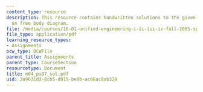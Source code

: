 ```yaml
---
content_type: resource
description: This resource contains handwritten solutions to the given problem set
  on free body diagram.
file: /media/courses/16-01-unified-engineering-i-ii-iii-iv-fall-2005-spring-2006/3a9631d38cb5d015be0bac66ac8ab320_m04_ps07_sol.pdf
file_type: application/pdf
learning_resource_types:
- Assignments
ocw_type: OCWFile
parent_title: Assignments
parent_type: CourseSection
resourcetype: Document
title: m04_ps07_sol.pdf
uid: 3a9631d3-8cb5-d015-be0b-ac66ac8ab320
---
```

